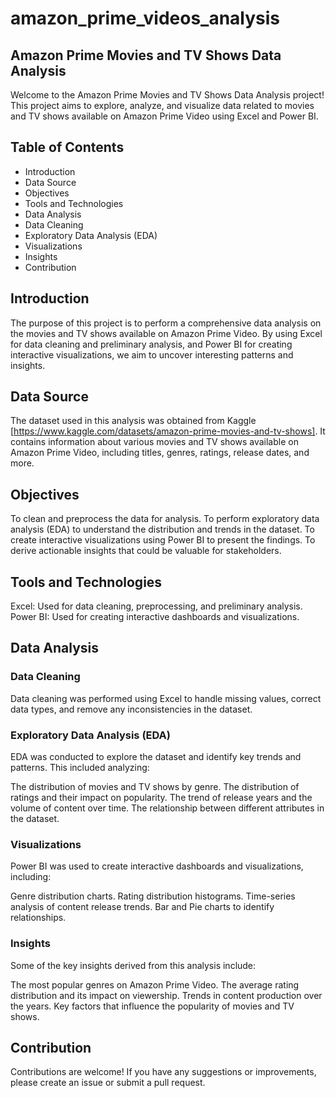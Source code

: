 # amazon_prime_videos_analysis
## Amazon Prime Movies and TV Shows Data Analysis
Welcome to the Amazon Prime Movies and TV Shows Data Analysis project! This project aims to explore, analyze, and visualize data related to movies and TV shows available on Amazon Prime Video using Excel and Power BI.


## Table of Contents
- Introduction
- Data Source
- Objectives
- Tools and Technologies
- Data Analysis
- Data Cleaning
- Exploratory Data Analysis (EDA)
- Visualizations
- Insights
- Contribution

## Introduction
The purpose of this project is to perform a comprehensive data analysis on the movies and TV shows available on Amazon Prime Video. By using Excel for data cleaning and preliminary analysis, and Power BI for creating interactive visualizations, we aim to uncover interesting patterns and insights.

## Data Source
The dataset used in this analysis was obtained from Kaggle [https://www.kaggle.com/datasets/amazon-prime-movies-and-tv-shows]. It contains information about various movies and TV shows available on Amazon Prime Video, including titles, genres, ratings, release dates, and more.

## Objectives
To clean and preprocess the data for analysis.
To perform exploratory data analysis (EDA) to understand the distribution and trends in the dataset.
To create interactive visualizations using Power BI to present the findings.
To derive actionable insights that could be valuable for stakeholders.

## Tools and Technologies
Excel: Used for data cleaning, preprocessing, and preliminary analysis.
Power BI: Used for creating interactive dashboards and visualizations.

## Data Analysis
### Data Cleaning
Data cleaning was performed using Excel to handle missing values, correct data types, and remove any inconsistencies in the dataset.

### Exploratory Data Analysis (EDA)
EDA was conducted to explore the dataset and identify key trends and patterns. This included analyzing:

The distribution of movies and TV shows by genre.
The distribution of ratings and their impact on popularity.
The trend of release years and the volume of content over time.
The relationship between different attributes in the dataset.

### Visualizations
Power BI was used to create interactive dashboards and visualizations, including:

Genre distribution charts.
Rating distribution histograms.
Time-series analysis of content release trends.
Bar and Pie charts to identify relationships.

### Insights
Some of the key insights derived from this analysis include:

The most popular genres on Amazon Prime Video.
The average rating distribution and its impact on viewership.
Trends in content production over the years.
Key factors that influence the popularity of movies and TV shows.

## Contribution
Contributions are welcome! If you have any suggestions or improvements, please create an issue or submit a pull request.
